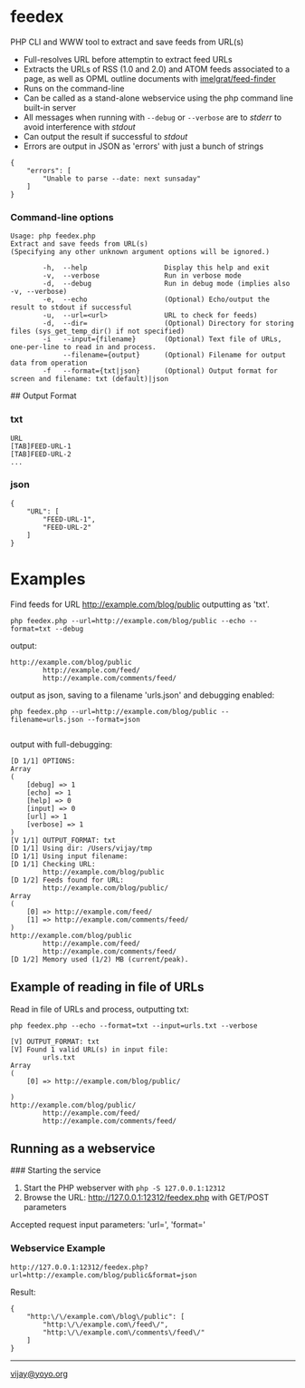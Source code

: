 # feedex

PHP CLI and WWW tool to extract and save feeds from URL(s)

- Full-resolves URL before attemptin to extract feed URLs
- Extracts the URLs of RSS (1.0 and 2.0) and ATOM feeds associated to a page, as well as OPML outline documents with [imelgrat/feed-finder](https://github.com/imelgrat/feed-finder)
- Runs on the command-line
- Can be called as a stand-alone webservice using the php command line built-in server
- All messages when running with `--debug` or `--verbose` are to *stderr* to avoid interference with *stdout*
- Can output the result if successful to *stdout*
- Errors are output in JSON as 'errors' with just a bunch of strings

```
{
    "errors": [
        "Unable to parse --date: next sunsaday"
    ]
}
```

### Command-line options

```
Usage: php feedex.php
Extract and save feeds from URL(s)
(Specifying any other unknown argument options will be ignored.)

        -h,  --help                   Display this help and exit
        -v,  --verbose                Run in verbose mode
        -d,  --debug                  Run in debug mode (implies also -v, --verbose)
        -e,  --echo                   (Optional) Echo/output the result to stdout if successful
        -u,  --url=<url>              URL to check for feeds)
        -d,  --dir=                   (Optional) Directory for storing files (sys_get_temp_dir() if not specified)
        -i   --input={filename}       (Optional) Text file of URLs, one-per-line to read in and process.
             --filename={output}      (Optional) Filename for output data from operation
        -f   --format={txt|json}      (Optional) Output format for screen and filename: txt (default)|json
```

## Output Format

### txt

```
URL
[TAB]FEED-URL-1
[TAB]FEED-URL-2
...
```

### json

```
{
    "URL": [
        "FEED-URL-1",
        "FEED-URL-2"
    ]
}
```

# Examples

Find feeds for URL http://example.com/blog/public outputting as 'txt'.

`php feedex.php --url=http://example.com/blog/public --echo --format=txt --debug`

output:

```
http://example.com/blog/public
        http://example.com/feed/
        http://example.com/comments/feed/
```

output as json, saving to a filename 'urls.json' and debugging enabled:

`php feedex.php --url=http://example.com/blog/public --filename=urls.json --format=json`

```

```

output with full-debugging:

```
[D 1/1] OPTIONS:
Array
(
    [debug] => 1
    [echo] => 1
    [help] => 0
    [input] => 0
    [url] => 1
    [verbose] => 1
)
[V 1/1] OUTPUT_FORMAT: txt
[D 1/1] Using dir: /Users/vijay/tmp
[D 1/1] Using input filename:
[D 1/1] Checking URL:
        http://example.com/blog/public
[D 1/2] Feeds found for URL:
        http://example.com/blog/public/
Array
(
    [0] => http://example.com/feed/
    [1] => http://example.com/comments/feed/
)
http://example.com/blog/public
        http://example.com/feed/
        http://example.com/comments/feed/
[D 1/2] Memory used (1/2) MB (current/peak).
```


## Example of reading in file of URLs

Read in file of URLs and process, outputting txt:

`php feedex.php --echo --format=txt --input=urls.txt --verbose`

```
[V] OUTPUT_FORMAT: txt
[V] Found 1 valid URL(s) in input file:
        urls.txt
Array
(
    [0] => http://example.com/blog/public/

)
http://example.com/blog/public/
        http://example.com/feed/
        http://example.com/comments/feed/
```

## Running as a webservice

### Starting the service

1. Start the PHP webserver with `php -S 127.0.0.1:12312`
2. Browse the URL: http://127.0.0.1:12312/feedex.php with GET/POST parameters

Accepted request input parameters: 'url=', 'format='

### Webservice Example


`http://127.0.0.1:12312/feedex.php?url=http://example.com/blog/public&format=json`

Result:

```
{
    "http:\/\/example.com\/blog\/public": [
        "http:\/\/example.com\/feed\/",
        "http:\/\/example.com\/comments\/feed\/"
    ]
}
```

----
vijay@yoyo.org
